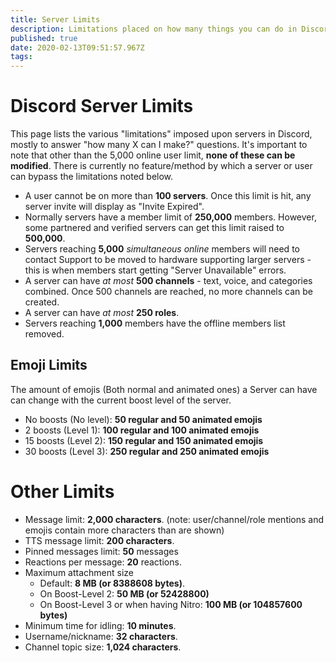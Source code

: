 ```yaml
---
title: Server Limits
description: Limitations placed on how many things you can do in Discord
published: true
date: 2020-02-13T09:51:57.967Z
tags: 
---
```


# Discord Server Limits
This page lists the various "limitations" imposed upon servers in Discord, mostly to answer "how many X can I make?" questions. It's important to note that other than the 5,000 online user limit, **none of these can be modified**. There is currently no feature/method by which a server or user can bypass the limitations noted below.

- A user cannot be on more than **100 servers**. Once this limit is hit, any server invite will display as "Invite Expired".
- Normally servers have a member limit of **250,000** members. However, some partnered and verified servers can get this limit raised to **500,000**.
- Servers reaching **5,000** *simultaneous online* members will need to contact Support to be moved to hardware supporting larger servers - this is when members start getting "Server Unavailable" errors.
- A server can have *at most* **500 channels** - text, voice, and categories combined. Once 500 channels are reached, no more channels can be created.
- A server can have *at most* **250 roles**. 
- Servers reaching **1,000** members have the offline members list removed.

## Emoji Limits
The amount of emojis (Both normal and animated ones) a Server can have can change with the current boost level of the server.

- No boosts (No level): **50 regular and 50 animated emojis**
- 2 boosts (Level 1): **100 regular and 100 animated emojis**
- 15 boosts (Level 2): **150 regular and 150 animated emojis**
- 30 boosts (Level 3): **250 regular and 250 animated emojis**

# Other Limits
- Message limit: **2,000 characters**. (note: user/channel/role mentions and emojis contain more characters than are shown)
- TTS message limit: **200 characters**.
- Pinned messages limit: **50** messages
- Reactions per message: **20** reactions.
- Maximum attachment size
  - Default: **8 MB (or 8388608 bytes)**.
  - On Boost-Level 2: **50 MB (or 52428800)**
  - On Boost-Level 3 or when having Nitro: **100 MB (or 104857600 bytes)**
- Minimum time for idling: **10 minutes**.
- Username/nickname: **32 characters**.
- Channel topic size: **1,024 characters**.